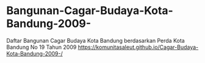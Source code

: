 # Bangunan-Cagar-Budaya-Kota-Bandung-2009-
Daftar Bangunan Cagar Budaya Kota Bandung berdasarkan Perda Kota Bandung No 19 Tahun 2009
https://komunitasaleut.github.io/Cagar-Budaya-Kota-Bandung-2009-/
